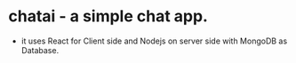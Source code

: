 # chatai - a  simple chat app.
- it uses React for Client side and Nodejs on server side with MongoDB as Database.
